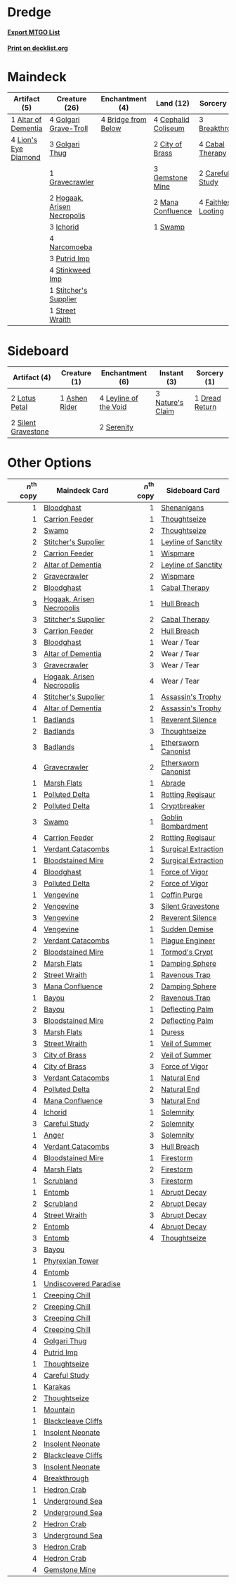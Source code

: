 # Dredge

#### [Export MTGO List](../collection/Dredge/Dredge.txt)
#### [Print on decklist.org](http://decklist.org/?deckmain=1%09Altar%20of%20Dementia%0A3%09Breakthrough%0A4%09Bridge%20from%20Below%0A4%09Cabal%20Therapy%0A2%09Careful%20Study%0A4%09Cephalid%20Coliseum%0A2%09City%20of%20Brass%0A4%09Faithless%20Looting%0A3%09Gemstone%20Mine%0A4%09Golgari%20Grave-Troll%0A3%09Golgari%20Thug%0A1%09Gravecrawler%0A2%09Hogaak,%20Arisen%20Necropolis%0A3%09Ichorid%0A4%09Lion's%20Eye%20Diamond%0A2%09Mana%20Confluence%0A4%09Narcomoeba%0A3%09Putrid%20Imp%0A4%09Stinkweed%20Imp%0A1%09Stitcher's%20Supplier%0A1%09Street%20Wraith%0A1%09Swamp&deckside=1%09Ashen%20Rider%0A1%09Dread%20Return%0A4%09Leyline%20of%20the%20Void%0A2%09Lotus%20Petal%0A3%09Nature's%20Claim%0A2%09Serenity%0A2%09Silent%20Gravestone)
# Maindeck

|                                         Artifact (5)                                         |                                            Creature (26)                                             |                                       Enchantment (4)                                        |                                          Land (12)                                          |                                         Sorcery (13)                                         |
|----------------------------------------------------------------------------------------------|------------------------------------------------------------------------------------------------------|----------------------------------------------------------------------------------------------|---------------------------------------------------------------------------------------------|----------------------------------------------------------------------------------------------|
|1 [Altar of Dementia](http://gatherer.wizards.com/Pages/Card/Details.aspx?multiverseid=382212)|4 [Golgari Grave-Troll](http://gatherer.wizards.com/Pages/Card/Details.aspx?multiverseid=338406)      |4 [Bridge from Below](http://gatherer.wizards.com/Pages/Card/Details.aspx?multiverseid=136054)|4 [Cephalid Coliseum](http://gatherer.wizards.com/Pages/Card/Details.aspx?multiverseid=29903)|3 [Breakthrough](http://gatherer.wizards.com/Pages/Card/Details.aspx?multiverseid=382225)     |
|4 [Lion's Eye Diamond](http://gatherer.wizards.com/Pages/Card/Details.aspx?multiverseid=3255) |3 [Golgari Thug](http://gatherer.wizards.com/Pages/Card/Details.aspx?multiverseid=292953)             |                                                                                              |2 [City of Brass](http://gatherer.wizards.com/Pages/Card/Details.aspx?multiverseid=4178)     |4 [Cabal Therapy](http://gatherer.wizards.com/Pages/Card/Details.aspx?multiverseid=413625)    |
|                                                                                              |1 [Gravecrawler](http://gatherer.wizards.com/Pages/Card/Details.aspx?multiverseid=409635)             |                                                                                              |3 [Gemstone Mine](http://gatherer.wizards.com/Pages/Card/Details.aspx?multiverseid=109761)   |2 [Careful Study](http://gatherer.wizards.com/Pages/Card/Details.aspx?multiverseid=29727)     |
|                                                                                              |2 [Hogaak, Arisen Necropolis](http://gatherer.wizards.com/Pages/Card/Details.aspx?multiverseid=464151)|                                                                                              |2 [Mana Confluence](http://gatherer.wizards.com/Pages/Card/Details.aspx?multiverseid=409573) |4 [Faithless Looting](http://gatherer.wizards.com/Pages/Card/Details.aspx?multiverseid=389512)|
|                                                                                              |3 [Ichorid](http://gatherer.wizards.com/Pages/Card/Details.aspx?multiverseid=413635)                  |                                                                                              |1 [Swamp](http://gatherer.wizards.com/Pages/Card/Details.aspx?multiverseid=439858)           |                                                                                              |
|                                                                                              |4 [Narcomoeba](http://gatherer.wizards.com/Pages/Card/Details.aspx?multiverseid=136140)               |                                                                                              |                                                                                             |                                                                                              |
|                                                                                              |3 [Putrid Imp](http://gatherer.wizards.com/Pages/Card/Details.aspx?multiverseid=270459)               |                                                                                              |                                                                                             |                                                                                              |
|                                                                                              |4 [Stinkweed Imp](http://gatherer.wizards.com/Pages/Card/Details.aspx?multiverseid=193870)            |                                                                                              |                                                                                             |                                                                                              |
|                                                                                              |1 [Stitcher's Supplier](http://gatherer.wizards.com/Pages/Card/Details.aspx?multiverseid=447257)      |                                                                                              |                                                                                             |                                                                                              |
|                                                                                              |1 [Street Wraith](http://gatherer.wizards.com/Pages/Card/Details.aspx?multiverseid=442097)            |                                                                                              |                                                                                             |                                                                                              |


# Sideboard

|                                         Artifact (4)                                         |                                      Creature (1)                                      |                                        Enchantment (6)                                         |                                        Instant (3)                                        |                                       Sorcery (1)                                       |
|----------------------------------------------------------------------------------------------|----------------------------------------------------------------------------------------|------------------------------------------------------------------------------------------------|-------------------------------------------------------------------------------------------|-----------------------------------------------------------------------------------------|
|2 [Lotus Petal](http://gatherer.wizards.com/Pages/Card/Details.aspx?multiverseid=420602)      |1 [Ashen Rider](http://gatherer.wizards.com/Pages/Card/Details.aspx?multiverseid=373689)|4 [Leyline of the Void](http://gatherer.wizards.com/Pages/Card/Details.aspx?multiverseid=107682)|3 [Nature's Claim](http://gatherer.wizards.com/Pages/Card/Details.aspx?multiverseid=382316)|1 [Dread Return](http://gatherer.wizards.com/Pages/Card/Details.aspx?multiverseid=389491)|
|2 [Silent Gravestone](http://gatherer.wizards.com/Pages/Card/Details.aspx?multiverseid=439846)|                                                                                        |2 [Serenity](http://gatherer.wizards.com/Pages/Card/Details.aspx?multiverseid=15360)            |                                                                                           |                                                                                         |


# Other Options

|*n*<sup>th</sup> copy|                                           Maindeck Card                                            |*n*<sup>th</sup> copy|                                        Sideboard Card                                        |
|--------------------:|----------------------------------------------------------------------------------------------------|--------------------:|----------------------------------------------------------------------------------------------|
|                    1|[Bloodghast](http://gatherer.wizards.com/Pages/Card/Details.aspx?multiverseid=438648)               |                    1|[Shenanigans](http://gatherer.wizards.com/Pages/Card/Details.aspx?multiverseid=464095)        |
|                    1|[Carrion Feeder](http://gatherer.wizards.com/Pages/Card/Details.aspx?multiverseid=210133)           |                    1|[Thoughtseize](http://gatherer.wizards.com/Pages/Card/Details.aspx?multiverseid=438676)       |
|                    2|[Swamp](http://gatherer.wizards.com/Pages/Card/Details.aspx?multiverseid=439858)                    |                    2|[Thoughtseize](http://gatherer.wizards.com/Pages/Card/Details.aspx?multiverseid=438676)       |
|                    2|[Stitcher's Supplier](http://gatherer.wizards.com/Pages/Card/Details.aspx?multiverseid=447257)      |                    1|[Leyline of Sanctity](http://gatherer.wizards.com/Pages/Card/Details.aspx?multiverseid=204993)|
|                    2|[Carrion Feeder](http://gatherer.wizards.com/Pages/Card/Details.aspx?multiverseid=210133)           |                    1|[Wispmare](http://gatherer.wizards.com/Pages/Card/Details.aspx?multiverseid=145974)           |
|                    2|[Altar of Dementia](http://gatherer.wizards.com/Pages/Card/Details.aspx?multiverseid=382212)        |                    2|[Leyline of Sanctity](http://gatherer.wizards.com/Pages/Card/Details.aspx?multiverseid=204993)|
|                    2|[Gravecrawler](http://gatherer.wizards.com/Pages/Card/Details.aspx?multiverseid=409635)             |                    2|[Wispmare](http://gatherer.wizards.com/Pages/Card/Details.aspx?multiverseid=145974)           |
|                    2|[Bloodghast](http://gatherer.wizards.com/Pages/Card/Details.aspx?multiverseid=438648)               |                    1|[Cabal Therapy](http://gatherer.wizards.com/Pages/Card/Details.aspx?multiverseid=413625)      |
|                    3|[Hogaak, Arisen Necropolis](http://gatherer.wizards.com/Pages/Card/Details.aspx?multiverseid=464151)|                    1|[Hull Breach](http://gatherer.wizards.com/Pages/Card/Details.aspx?multiverseid=376367)        |
|                    3|[Stitcher's Supplier](http://gatherer.wizards.com/Pages/Card/Details.aspx?multiverseid=447257)      |                    2|[Cabal Therapy](http://gatherer.wizards.com/Pages/Card/Details.aspx?multiverseid=413625)      |
|                    3|[Carrion Feeder](http://gatherer.wizards.com/Pages/Card/Details.aspx?multiverseid=210133)           |                    2|[Hull Breach](http://gatherer.wizards.com/Pages/Card/Details.aspx?multiverseid=376367)        |
|                    3|[Bloodghast](http://gatherer.wizards.com/Pages/Card/Details.aspx?multiverseid=438648)               |                    1|Wear / Tear                                                                                   |
|                    3|[Altar of Dementia](http://gatherer.wizards.com/Pages/Card/Details.aspx?multiverseid=382212)        |                    2|Wear / Tear                                                                                   |
|                    3|[Gravecrawler](http://gatherer.wizards.com/Pages/Card/Details.aspx?multiverseid=409635)             |                    3|Wear / Tear                                                                                   |
|                    4|[Hogaak, Arisen Necropolis](http://gatherer.wizards.com/Pages/Card/Details.aspx?multiverseid=464151)|                    4|Wear / Tear                                                                                   |
|                    4|[Stitcher's Supplier](http://gatherer.wizards.com/Pages/Card/Details.aspx?multiverseid=447257)      |                    1|[Assassin's Trophy](http://gatherer.wizards.com/Pages/Card/Details.aspx?multiverseid=452902)  |
|                    4|[Altar of Dementia](http://gatherer.wizards.com/Pages/Card/Details.aspx?multiverseid=382212)        |                    2|[Assassin's Trophy](http://gatherer.wizards.com/Pages/Card/Details.aspx?multiverseid=452902)  |
|                    1|[Badlands](http://gatherer.wizards.com/Pages/Card/Details.aspx?multiverseid=878)                    |                    1|[Reverent Silence](http://gatherer.wizards.com/Pages/Card/Details.aspx?multiverseid=22316)    |
|                    2|[Badlands](http://gatherer.wizards.com/Pages/Card/Details.aspx?multiverseid=878)                    |                    3|[Thoughtseize](http://gatherer.wizards.com/Pages/Card/Details.aspx?multiverseid=438676)       |
|                    3|[Badlands](http://gatherer.wizards.com/Pages/Card/Details.aspx?multiverseid=878)                    |                    1|[Ethersworn Canonist](http://gatherer.wizards.com/Pages/Card/Details.aspx?multiverseid=174931)|
|                    4|[Gravecrawler](http://gatherer.wizards.com/Pages/Card/Details.aspx?multiverseid=409635)             |                    2|[Ethersworn Canonist](http://gatherer.wizards.com/Pages/Card/Details.aspx?multiverseid=174931)|
|                    1|[Marsh Flats](http://gatherer.wizards.com/Pages/Card/Details.aspx?multiverseid=405101)              |                    1|[Abrade](http://gatherer.wizards.com/Pages/Card/Details.aspx?multiverseid=430772)             |
|                    1|[Polluted Delta](http://gatherer.wizards.com/Pages/Card/Details.aspx?multiverseid=405104)           |                    1|[Rotting Regisaur](http://gatherer.wizards.com/Pages/Card/Details.aspx?multiverseid=466865)   |
|                    2|[Polluted Delta](http://gatherer.wizards.com/Pages/Card/Details.aspx?multiverseid=405104)           |                    1|[Cryptbreaker](http://gatherer.wizards.com/Pages/Card/Details.aspx?multiverseid=414381)       |
|                    3|[Swamp](http://gatherer.wizards.com/Pages/Card/Details.aspx?multiverseid=439858)                    |                    1|[Goblin Bombardment](http://gatherer.wizards.com/Pages/Card/Details.aspx?multiverseid=376349) |
|                    4|[Carrion Feeder](http://gatherer.wizards.com/Pages/Card/Details.aspx?multiverseid=210133)           |                    2|[Rotting Regisaur](http://gatherer.wizards.com/Pages/Card/Details.aspx?multiverseid=466865)   |
|                    1|[Verdant Catacombs](http://gatherer.wizards.com/Pages/Card/Details.aspx?multiverseid=405113)        |                    1|[Surgical Extraction](http://gatherer.wizards.com/Pages/Card/Details.aspx?multiverseid=397706)|
|                    1|[Bloodstained Mire](http://gatherer.wizards.com/Pages/Card/Details.aspx?multiverseid=405094)        |                    2|[Surgical Extraction](http://gatherer.wizards.com/Pages/Card/Details.aspx?multiverseid=397706)|
|                    4|[Bloodghast](http://gatherer.wizards.com/Pages/Card/Details.aspx?multiverseid=438648)               |                    1|[Force of Vigor](http://gatherer.wizards.com/Pages/Card/Details.aspx?multiverseid=464113)     |
|                    3|[Polluted Delta](http://gatherer.wizards.com/Pages/Card/Details.aspx?multiverseid=405104)           |                    2|[Force of Vigor](http://gatherer.wizards.com/Pages/Card/Details.aspx?multiverseid=464113)     |
|                    1|[Vengevine](http://gatherer.wizards.com/Pages/Card/Details.aspx?multiverseid=457124)                |                    1|[Coffin Purge](http://gatherer.wizards.com/Pages/Card/Details.aspx?multiverseid=30762)        |
|                    2|[Vengevine](http://gatherer.wizards.com/Pages/Card/Details.aspx?multiverseid=457124)                |                    3|[Silent Gravestone](http://gatherer.wizards.com/Pages/Card/Details.aspx?multiverseid=439846)  |
|                    3|[Vengevine](http://gatherer.wizards.com/Pages/Card/Details.aspx?multiverseid=457124)                |                    2|[Reverent Silence](http://gatherer.wizards.com/Pages/Card/Details.aspx?multiverseid=22316)    |
|                    4|[Vengevine](http://gatherer.wizards.com/Pages/Card/Details.aspx?multiverseid=457124)                |                    1|[Sudden Demise](http://gatherer.wizards.com/Pages/Card/Details.aspx?multiverseid=376528)      |
|                    2|[Verdant Catacombs](http://gatherer.wizards.com/Pages/Card/Details.aspx?multiverseid=405113)        |                    1|[Plague Engineer](http://gatherer.wizards.com/Pages/Card/Details.aspx?multiverseid=464049)    |
|                    2|[Bloodstained Mire](http://gatherer.wizards.com/Pages/Card/Details.aspx?multiverseid=405094)        |                    1|[Tormod's Crypt](http://gatherer.wizards.com/Pages/Card/Details.aspx?multiverseid=389723)     |
|                    2|[Marsh Flats](http://gatherer.wizards.com/Pages/Card/Details.aspx?multiverseid=405101)              |                    1|[Damping Sphere](http://gatherer.wizards.com/Pages/Card/Details.aspx?multiverseid=443101)     |
|                    2|[Street Wraith](http://gatherer.wizards.com/Pages/Card/Details.aspx?multiverseid=442097)            |                    1|[Ravenous Trap](http://gatherer.wizards.com/Pages/Card/Details.aspx?multiverseid=197537)      |
|                    3|[Mana Confluence](http://gatherer.wizards.com/Pages/Card/Details.aspx?multiverseid=409573)          |                    2|[Damping Sphere](http://gatherer.wizards.com/Pages/Card/Details.aspx?multiverseid=443101)     |
|                    1|[Bayou](http://gatherer.wizards.com/Pages/Card/Details.aspx?multiverseid=879)                       |                    2|[Ravenous Trap](http://gatherer.wizards.com/Pages/Card/Details.aspx?multiverseid=197537)      |
|                    2|[Bayou](http://gatherer.wizards.com/Pages/Card/Details.aspx?multiverseid=879)                       |                    1|[Deflecting Palm](http://gatherer.wizards.com/Pages/Card/Details.aspx?multiverseid=386516)    |
|                    3|[Bloodstained Mire](http://gatherer.wizards.com/Pages/Card/Details.aspx?multiverseid=405094)        |                    2|[Deflecting Palm](http://gatherer.wizards.com/Pages/Card/Details.aspx?multiverseid=386516)    |
|                    3|[Marsh Flats](http://gatherer.wizards.com/Pages/Card/Details.aspx?multiverseid=405101)              |                    1|[Duress](http://gatherer.wizards.com/Pages/Card/Details.aspx?multiverseid=14557)              |
|                    3|[Street Wraith](http://gatherer.wizards.com/Pages/Card/Details.aspx?multiverseid=442097)            |                    1|[Veil of Summer](http://gatherer.wizards.com/Pages/Card/Details.aspx?multiverseid=466952)     |
|                    3|[City of Brass](http://gatherer.wizards.com/Pages/Card/Details.aspx?multiverseid=4178)              |                    2|[Veil of Summer](http://gatherer.wizards.com/Pages/Card/Details.aspx?multiverseid=466952)     |
|                    4|[City of Brass](http://gatherer.wizards.com/Pages/Card/Details.aspx?multiverseid=4178)              |                    3|[Force of Vigor](http://gatherer.wizards.com/Pages/Card/Details.aspx?multiverseid=464113)     |
|                    3|[Verdant Catacombs](http://gatherer.wizards.com/Pages/Card/Details.aspx?multiverseid=405113)        |                    1|[Natural End](http://gatherer.wizards.com/Pages/Card/Details.aspx?multiverseid=240076)        |
|                    4|[Polluted Delta](http://gatherer.wizards.com/Pages/Card/Details.aspx?multiverseid=405104)           |                    2|[Natural End](http://gatherer.wizards.com/Pages/Card/Details.aspx?multiverseid=240076)        |
|                    4|[Mana Confluence](http://gatherer.wizards.com/Pages/Card/Details.aspx?multiverseid=409573)          |                    3|[Natural End](http://gatherer.wizards.com/Pages/Card/Details.aspx?multiverseid=240076)        |
|                    4|[Ichorid](http://gatherer.wizards.com/Pages/Card/Details.aspx?multiverseid=413635)                  |                    1|[Solemnity](http://gatherer.wizards.com/Pages/Card/Details.aspx?multiverseid=430711)          |
|                    3|[Careful Study](http://gatherer.wizards.com/Pages/Card/Details.aspx?multiverseid=29727)             |                    2|[Solemnity](http://gatherer.wizards.com/Pages/Card/Details.aspx?multiverseid=430711)          |
|                    1|[Anger](http://gatherer.wizards.com/Pages/Card/Details.aspx?multiverseid=430295)                    |                    3|[Solemnity](http://gatherer.wizards.com/Pages/Card/Details.aspx?multiverseid=430711)          |
|                    4|[Verdant Catacombs](http://gatherer.wizards.com/Pages/Card/Details.aspx?multiverseid=405113)        |                    3|[Hull Breach](http://gatherer.wizards.com/Pages/Card/Details.aspx?multiverseid=376367)        |
|                    4|[Bloodstained Mire](http://gatherer.wizards.com/Pages/Card/Details.aspx?multiverseid=405094)        |                    1|[Firestorm](http://gatherer.wizards.com/Pages/Card/Details.aspx?multiverseid=4547)            |
|                    4|[Marsh Flats](http://gatherer.wizards.com/Pages/Card/Details.aspx?multiverseid=405101)              |                    2|[Firestorm](http://gatherer.wizards.com/Pages/Card/Details.aspx?multiverseid=4547)            |
|                    1|[Scrubland](http://gatherer.wizards.com/Pages/Card/Details.aspx?multiverseid=882)                   |                    3|[Firestorm](http://gatherer.wizards.com/Pages/Card/Details.aspx?multiverseid=4547)            |
|                    1|[Entomb](http://gatherer.wizards.com/Pages/Card/Details.aspx?multiverseid=413629)                   |                    1|[Abrupt Decay](http://gatherer.wizards.com/Pages/Card/Details.aspx?multiverseid=456061)       |
|                    2|[Scrubland](http://gatherer.wizards.com/Pages/Card/Details.aspx?multiverseid=882)                   |                    2|[Abrupt Decay](http://gatherer.wizards.com/Pages/Card/Details.aspx?multiverseid=456061)       |
|                    4|[Street Wraith](http://gatherer.wizards.com/Pages/Card/Details.aspx?multiverseid=442097)            |                    3|[Abrupt Decay](http://gatherer.wizards.com/Pages/Card/Details.aspx?multiverseid=456061)       |
|                    2|[Entomb](http://gatherer.wizards.com/Pages/Card/Details.aspx?multiverseid=413629)                   |                    4|[Abrupt Decay](http://gatherer.wizards.com/Pages/Card/Details.aspx?multiverseid=456061)       |
|                    3|[Entomb](http://gatherer.wizards.com/Pages/Card/Details.aspx?multiverseid=413629)                   |                    4|[Thoughtseize](http://gatherer.wizards.com/Pages/Card/Details.aspx?multiverseid=438676)       |
|                    3|[Bayou](http://gatherer.wizards.com/Pages/Card/Details.aspx?multiverseid=879)                       |                     |                                                                                              |
|                    1|[Phyrexian Tower](http://gatherer.wizards.com/Pages/Card/Details.aspx?multiverseid=456844)          |                     |                                                                                              |
|                    4|[Entomb](http://gatherer.wizards.com/Pages/Card/Details.aspx?multiverseid=413629)                   |                     |                                                                                              |
|                    1|[Undiscovered Paradise](http://gatherer.wizards.com/Pages/Card/Details.aspx?multiverseid=3755)      |                     |                                                                                              |
|                    1|[Creeping Chill](http://gatherer.wizards.com/Pages/Card/Details.aspx?multiverseid=452816)           |                     |                                                                                              |
|                    2|[Creeping Chill](http://gatherer.wizards.com/Pages/Card/Details.aspx?multiverseid=452816)           |                     |                                                                                              |
|                    3|[Creeping Chill](http://gatherer.wizards.com/Pages/Card/Details.aspx?multiverseid=452816)           |                     |                                                                                              |
|                    4|[Creeping Chill](http://gatherer.wizards.com/Pages/Card/Details.aspx?multiverseid=452816)           |                     |                                                                                              |
|                    4|[Golgari Thug](http://gatherer.wizards.com/Pages/Card/Details.aspx?multiverseid=292953)             |                     |                                                                                              |
|                    4|[Putrid Imp](http://gatherer.wizards.com/Pages/Card/Details.aspx?multiverseid=270459)               |                     |                                                                                              |
|                    1|[Thoughtseize](http://gatherer.wizards.com/Pages/Card/Details.aspx?multiverseid=438676)             |                     |                                                                                              |
|                    4|[Careful Study](http://gatherer.wizards.com/Pages/Card/Details.aspx?multiverseid=29727)             |                     |                                                                                              |
|                    1|[Karakas](http://gatherer.wizards.com/Pages/Card/Details.aspx?multiverseid=413782)                  |                     |                                                                                              |
|                    2|[Thoughtseize](http://gatherer.wizards.com/Pages/Card/Details.aspx?multiverseid=438676)             |                     |                                                                                              |
|                    1|[Mountain](http://gatherer.wizards.com/Pages/Card/Details.aspx?multiverseid=439859)                 |                     |                                                                                              |
|                    1|[Blackcleave Cliffs](http://gatherer.wizards.com/Pages/Card/Details.aspx?multiverseid=209401)       |                     |                                                                                              |
|                    1|[Insolent Neonate](http://gatherer.wizards.com/Pages/Card/Details.aspx?multiverseid=409922)         |                     |                                                                                              |
|                    2|[Insolent Neonate](http://gatherer.wizards.com/Pages/Card/Details.aspx?multiverseid=409922)         |                     |                                                                                              |
|                    2|[Blackcleave Cliffs](http://gatherer.wizards.com/Pages/Card/Details.aspx?multiverseid=209401)       |                     |                                                                                              |
|                    3|[Insolent Neonate](http://gatherer.wizards.com/Pages/Card/Details.aspx?multiverseid=409922)         |                     |                                                                                              |
|                    4|[Breakthrough](http://gatherer.wizards.com/Pages/Card/Details.aspx?multiverseid=382225)             |                     |                                                                                              |
|                    1|[Hedron Crab](http://gatherer.wizards.com/Pages/Card/Details.aspx?multiverseid=180348)              |                     |                                                                                              |
|                    1|[Underground Sea](http://gatherer.wizards.com/Pages/Card/Details.aspx?multiverseid=886)             |                     |                                                                                              |
|                    2|[Underground Sea](http://gatherer.wizards.com/Pages/Card/Details.aspx?multiverseid=886)             |                     |                                                                                              |
|                    2|[Hedron Crab](http://gatherer.wizards.com/Pages/Card/Details.aspx?multiverseid=180348)              |                     |                                                                                              |
|                    3|[Underground Sea](http://gatherer.wizards.com/Pages/Card/Details.aspx?multiverseid=886)             |                     |                                                                                              |
|                    3|[Hedron Crab](http://gatherer.wizards.com/Pages/Card/Details.aspx?multiverseid=180348)              |                     |                                                                                              |
|                    4|[Hedron Crab](http://gatherer.wizards.com/Pages/Card/Details.aspx?multiverseid=180348)              |                     |                                                                                              |
|                    4|[Gemstone Mine](http://gatherer.wizards.com/Pages/Card/Details.aspx?multiverseid=109761)            |                     |                                                                                              |

